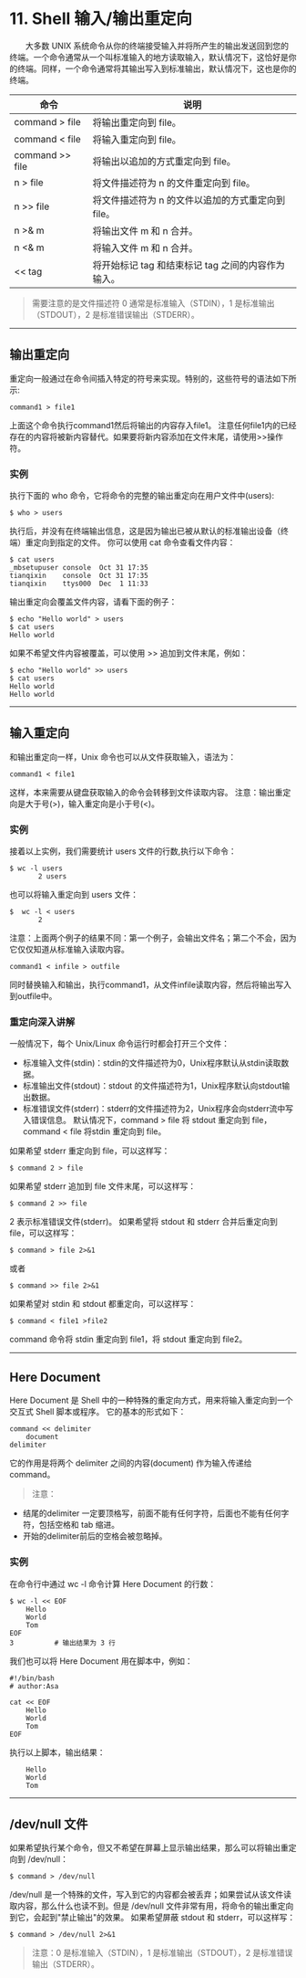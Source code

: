 # 11. Shell 输入/输出重定向
　　大多数 UNIX 系统命令从你的终端接受输入并将所产生的输出发送回​​到您的终端。一个命令通常从一个叫标准输入的地方读取输入，默认情况下，这恰好是你的终端。同样，一个命令通常将其输出写入到标准输出，默认情况下，这也是你的终端。

|命令	|说明|
|--------|---------|
|command > file	|将输出重定向到 file。|
|command < file	|将输入重定向到 file。|
|command >> file	|将输出以追加的方式重定向到 file。|
|n > file	|将文件描述符为 n 的文件重定向到 file。|
|n >> file	|将文件描述符为 n 的文件以追加的方式重定向到 file。|
|n >& m	|将输出文件 m 和 n 合并。|
|n <& m	|将输入文件 m 和 n 合并。|
|<< tag	|将开始标记 tag 和结束标记 tag 之间的内容作为输入。|

>需要注意的是文件描述符 0 通常是标准输入（STDIN），1 是标准输出（STDOUT），2 是标准错误输出（STDERR）。

***
## 输出重定向
重定向一般通过在命令间插入特定的符号来实现。特别的，这些符号的语法如下所示:
```
command1 > file1
```
上面这个命令执行command1然后将输出的内容存入file1。
注意任何file1内的已经存在的内容将被新内容替代。如果要将新内容添加在文件末尾，请使用>>操作符。
### 实例
执行下面的 who 命令，它将命令的完整的输出重定向在用户文件中(users):
```
$ who > users
```
执行后，并没有在终端输出信息，这是因为输出已被从默认的标准输出设备（终端）重定向到指定的文件。
你可以使用 cat 命令查看文件内容：
```
$ cat users
_mbsetupuser console  Oct 31 17:35 
tianqixin    console  Oct 31 17:35 
tianqixin    ttys000  Dec  1 11:33 
```
输出重定向会覆盖文件内容，请看下面的例子：
```
$ echo "Hello world" > users
$ cat users
Hello world
```
如果不希望文件内容被覆盖，可以使用 >> 追加到文件末尾，例如：

```
$ echo "Hello world" >> users
$ cat users
Hello world
Hello world
```
***
## 输入重定向
和输出重定向一样，Unix 命令也可以从文件获取输入，语法为：
```
command1 < file1
```
这样，本来需要从键盘获取输入的命令会转移到文件读取内容。
注意：输出重定向是大于号(>)，输入重定向是小于号(<)。

### 实例
接着以上实例，我们需要统计 users 文件的行数,执行以下命令：
```
$ wc -l users
       2 users
```
也可以将输入重定向到 users 文件：
```
$  wc -l < users
       2 
```
注意：上面两个例子的结果不同：第一个例子，会输出文件名；第二个不会，因为它仅仅知道从标准输入读取内容。
```
command1 < infile > outfile
```
同时替换输入和输出，执行command1，从文件infile读取内容，然后将输出写入到outfile中。

### 重定向深入讲解
一般情况下，每个 Unix/Linux 命令运行时都会打开三个文件：
* 标准输入文件(stdin)：stdin的文件描述符为0，Unix程序默认从stdin读取数据。
* 标准输出文件(stdout)：stdout 的文件描述符为1，Unix程序默认向stdout输出数据。
* 标准错误文件(stderr)：stderr的文件描述符为2，Unix程序会向stderr流中写入错误信息。
默认情况下，command > file 将 stdout 重定向到 file，command < file 将stdin 重定向到 file。

如果希望 stderr 重定向到 file，可以这样写：
```
$ command 2 > file
```
如果希望 stderr 追加到 file 文件末尾，可以这样写：
```
$ command 2 >> file
```
2 表示标准错误文件(stderr)。
如果希望将 stdout 和 stderr 合并后重定向到 file，可以这样写：
```
$ command > file 2>&1
```
或者
```
$ command >> file 2>&1
```
如果希望对 stdin 和 stdout 都重定向，可以这样写：
```
$ command < file1 >file2
```
command 命令将 stdin 重定向到 file1，将 stdout 重定向到 file2。
***
## Here Document
Here Document 是 Shell 中的一种特殊的重定向方式，用来将输入重定向到一个交互式 Shell 脚本或程序。
它的基本的形式如下：
```
command << delimiter
    document
delimiter
```
它的作用是将两个 delimiter 之间的内容(document) 作为输入传递给 command。
>注意：
* 结尾的delimiter 一定要顶格写，前面不能有任何字符，后面也不能有任何字符，包括空格和 tab 缩进。
* 开始的delimiter前后的空格会被忽略掉。

### 实例
在命令行中通过 wc -l 命令计算 Here Document 的行数：
```
$ wc -l << EOF
    Hello
    World
    Tom
EOF
3          # 输出结果为 3 行
```

我们也可以将 Here Document 用在脚本中，例如：
```
#!/bin/bash
# author:Asa

cat << EOF
    Hello
    World
    Tom
EOF
```
执行以上脚本，输出结果：
```
    Hello
    World
    Tom
```
***

## /dev/null 文件
如果希望执行某个命令，但又不希望在屏幕上显示输出结果，那么可以将输出重定向到 /dev/null：
```
$ command > /dev/null
```
/dev/null 是一个特殊的文件，写入到它的内容都会被丢弃；如果尝试从该文件读取内容，那么什么也读不到。但是 /dev/null 文件非常有用，将命令的输出重定向到它，会起到"禁止输出"的效果。
如果希望屏蔽 stdout 和 stderr，可以这样写：
```
$ command > /dev/null 2>&1
```
>注意：0 是标准输入（STDIN），1 是标准输出（STDOUT），2 是标准错误输出（STDERR）。